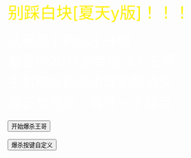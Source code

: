 <!DOCTYPE html>
<html>

<head>
    <title>别踩白块[夏天y版]</title>
    <meta itemprop="name" content="别踩白块[夏天y版]" />
    <meta itemprop="description" content="别踩白块[夏天y版]" />
    <meta charset="utf-8" />
    <meta name="viewport" content="initial-scale=1, user-scalable=no, minimum-scale=1.0, maximum-scale=1.0, width=device-width,target-densitydpi=device-dpi" />
    <link rel="stylesheet" href="https://stackpath.bootstrapcdn.com/bootstrap/4.3.1/css/bootstrap.min.css" integrity="sha384-ggOyR0iXCbMQv3Xipma34MD+dH/1fQ784/j6cY/iJTQUOhcWr7x9JvoRxT2MZw1T" crossorigin="anonymous">
    <link href="./static/index.css" rel="stylesheet" type="text/css">
    <script src="https://pv.sohu.com/cityjson?ie=utf-8"></script>
    <script src="https://code.createjs.com/1.0.0/createjs.min.js"></script>
    <script src="https://passport.cnblogs.com/scripts/jsencrypt.min.js"></script>
    <script src="./static/index.js"></script>
</head>

<body onLoad="init()" oncontextmenu=self.event.returnValue=false>
    <div id="GameScoreLayer" class="BBOX SHADE bgc1" style="display:none;">
        <div style="padding:5%;margin-top: 200px;background-color: rgba(125, 181, 216, 0.3);">
            <div id="GameScoreLayer-text"></div>
            <div id="GameScoreLayer-score" style="margin:10px 0;">得分</div>
            <div id="GameScoreLayer-bast">最佳</div>
            <button type="button" class="btn btn-secondary btn-lg" onclick="replayBtn()">重来</button>
            <button type="button" class="btn btn-secondary btn-lg" onclick="window.location.href='https://github.com/arcxingye/EatKano'">开源</button>
            <button type="button" class="btn btn-secondary btn-lg" onclick="window.location.href='https://github.com/fangkuai767/EatKun'">开源（改）</button>
        </div>
    </div>
    </div>
    <div id="welcome" class="SHADE BOX-M">
        <div class="welcome-bg FILL"></div>
        <div class="FILL BOX-M" style="position:absolute;top:0;left:0;right:0;bottom:0;z-index:5;">
            <div style="margin:0 8% 0 9%;">
                <div style="font-size:2.6em; color:#FEF002;">别踩白块[夏天y版]！！！</div><br />
                <div style="font-size:2.2em; color:#fff; line-height:1.5em;">
                    从最底下的小王开始<br />
                    看看你20秒能宰掉几个王哥<br />
                    手机端可能会出现贴图消失<br />
                    属正常现象，等待一下即可<br />
                </div>
                <br />
                <div id="btn_group" style="display: block;">
                    <button type="button" id="ready-btn" class="btn btn-primary loading btn-lg">开始爆杀王哥</button>
                    <br /><br />
                    <button type="button" class="btn btn-secondary btn-lg" onclick="show_setting()">爆杀按键自定义</button>
                </div>
                <div id="setting" style="display: none;">
                    <!-- 此为无排行榜版本，去除名字留言 -->
                    <div class="input-group mb-3" style="display: none;">
                        <div class="input-group-prepend">
                            <span class="input-group-text" id="basic-addon1">名字</span>
                        </div>
                        <input type="text" id="username" class="form-control" maxlength=8 placeholder="用于纪录排行(特殊字符会被过滤)">
                    </div>
                    <div class="input-group mb-3" style="display: none;">
                        <div class="input-group-prepend">
                            <span class="input-group-text" id="basic-addon1">留言</span>
                        </div>
                        <input type="text" id="message" class="form-control" maxlength=50 placeholder="禁广告/脏话(本项可不填)">
                    </div>
                    <div class="input-group mb-3">
                        <div class="input-group-prepend">
                            <span class="input-group-text" id="basic-addon1">按键</span>
                        </div>
                        <input type="text" id="keyboard" class="form-control" maxlength=4 placeholder="默认为1234">
                    </div>
                    <button type="button" class="btn btn-secondary btn-lg" onclick="show_btn();save_cookie();">完成</button>
                </div>
            </div>
        </div>
    </div>
</body>

</html>
